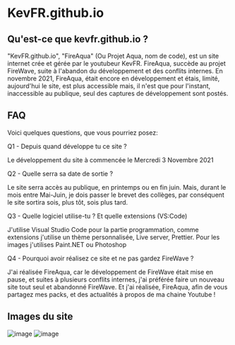 # KevFR.github.io
<h2> Qu'est-ce que kevfr.github.io ? </h2>

"KevFR.github.io", "FireAqua" (Ou Projet Aqua, nom de code), est un site internet crée et gérée par le youtubeur KevFR. FireAqua, succède au projet FireWave, suite à l'abandon du développement et des conflits internes. En novembre 2021, FireAqua, était encore en développement et étais, limité, aujourd'hui le site, est plus accessible mais, il n'est que pour l'instant, inaccessible au publique, seul des captures de développement sont postés. 

<h2> FAQ </h2>

Voici quelques questions, que vous pourriez posez:

Q1 - Depuis quand développe tu ce site ?

Le développement du site à commencée le Mercredi 3 Novembre 2021

Q2 - Quelle serra sa date de sortie ?

Le site serra accès au publique, en printemps ou en fin juin. Mais, durant le mois entre Mai-Juin, je dois passer le brevet des collèges, par conséquent le site sortira sois, 
plus tôt, sois plus tard.

Q3 - Quelle logiciel utilise-tu ? Et quelle extensions (VS:Code)

J'utilise Visual Studio Code pour la partie programmation, comme extensions j'utilise un thème personnalisée, Live server, Prettier. Pour les images j'utilises Paint.NET ou Photoshop

Q4 - Pourquoi avoir réalisez ce site et ne pas gardez FireWave ?

J'ai réalisée FireAqua, car le développement de FireWave était mise en pause, et suites à plusieurs conflits internes, j'ai préférée faire un nouveau site tout seul et abandonné FireWave. Et j'ai réalisée, FireAqua, afin de vous partagez mes packs, et des actualités à propos de ma chaine Youtube !

<h2> Images du site </h2>

![image](https://user-images.githubusercontent.com/70813133/149623804-b20dbdf7-abd9-4cac-b4f5-d296a4c069e4.png)
![image](https://user-images.githubusercontent.com/70813133/149623821-f1a6becf-751d-4718-a8ad-473a7946a9fe.png)



